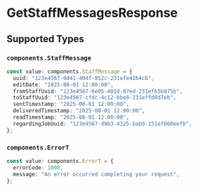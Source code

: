 # GetStaffMessagesResponse


## Supported Types

### `components.StaffMessage`

```typescript
const value: components.StaffMessage = {
  uuid: "123e4567-0d41-404f-852c-231efe41b4cb",
  editDate: "2025-08-01 12:00:00",
  fromStaffUuid: "123e4567-6e05-401d-87ed-231ef65b875b",
  toStaffUuid: "123e4567-cfdc-4c12-bbe8-231effd0d7eb",
  sentTimestamp: "2025-08-01 12:00:00",
  deliveredTimestamp: "2025-08-01 12:00:00",
  readTimestamp: "2025-08-01 12:00:00",
  regardingJobUuid: "123e4567-d9b3-4325-bab9-231ef800eefb",
};
```

### `components.ErrorT`

```typescript
const value: components.ErrorT = {
  errorCode: 1000,
  message: "An error occurred completing your request",
};
```

